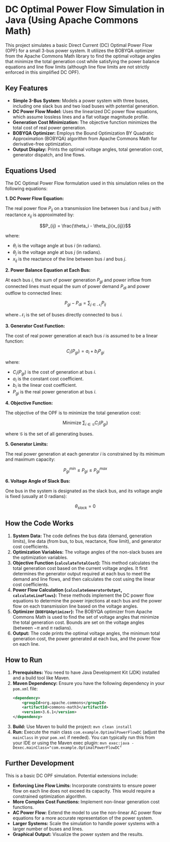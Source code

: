 # DC Optimal Power Flow Simulation in Java (Using Apache Commons Math)

This project simulates a basic Direct Current (DC) Optimal Power Flow (OPF) for a small 3-bus power system. It utilizes the BOBYQA optimizer from the Apache Commons Math library to find the optimal voltage angles that minimize the total generation cost while satisfying the power balance equations and line flow limits (although line flow limits are not strictly enforced in this simplified DC OPF).

## Key Features

* **Simple 3-Bus System:** Models a power system with three buses, including one slack bus and two load buses with potential generation.
* **DC Power Flow Model:** Uses the linearized DC power flow equations, which assume lossless lines and a flat voltage magnitude profile.
* **Generation Cost Minimization:** The objective function minimizes the total cost of real power generation.
* **BOBYQA Optimizer:** Employs the Bound Optimization BY Quadratic Approximation (BOBYQA) algorithm from Apache Commons Math for derivative-free optimization.
* **Output Display:** Prints the optimal voltage angles, total generation cost, generator dispatch, and line flows.

## Equations Used

The DC Optimal Power Flow formulation used in this simulation relies on the following equations:

**1. DC Power Flow Equation:**

The real power flow $P_{ij}$ on a transmission line between bus $i$ and bus $j$ with reactance $x_{ij}$ is approximated by:

$$P_{ij} = \frac{\theta_i - \theta_j}{x_{ij}}$$

where:
* $\theta_i$ is the voltage angle at bus $i$ (in radians).
* $\theta_j$ is the voltage angle at bus $j$ (in radians).
* $x_{ij}$ is the reactance of the line between bus $i$ and bus $j$.

**2. Power Balance Equation at Each Bus:**

At each bus $i$, the sum of power generation $P_{gi}$ and power inflow from connected lines must equal the sum of power demand $P_{di}$ and power outflow to connected lines:

$$P_{gi} - P_{di} = \sum_{j \in \mathcal{N}_i} P_{ij}$$

where $\mathcal{N}_i$ is the set of buses directly connected to bus $i$.

**3. Generator Cost Function:**

The cost of real power generation at each bus $i$ is assumed to be a linear function:

$$C_i(P_{gi}) = a_i + b_i P_{gi}$$

where:
* $C_i(P_{gi})$ is the cost of generation at bus $i$.
* $a_i$ is the constant cost coefficient.
* $b_i$ is the linear cost coefficient.
* $P_{gi}$ is the real power generation at bus $i$.

**4. Objective Function:**

The objective of the OPF is to minimize the total generation cost:

$$\text{Minimize } \sum_{i \in \mathcal{G}} C_i(P_{gi})$$

where $\mathcal{G}$ is the set of all generating buses.

**5. Generator Limits:**

The real power generation at each generator $i$ is constrained by its minimum and maximum capacity:

$$P_{gi}^{min} \leq P_{gi} \leq P_{gi}^{max}$$

**6. Voltage Angle of Slack Bus:**

One bus in the system is designated as the slack bus, and its voltage angle is fixed (usually at 0 radians):

$$\theta_{slack} = 0$$

## How the Code Works

1.  **System Data:** The code defines the bus data (demand, generation limits), line data (from bus, to bus, reactance, flow limit), and generator cost coefficients.
2.  **Optimization Variables:** The voltage angles of the non-slack buses are the optimization variables.
3.  **Objective Function (`calculateTotalCost`):** This method calculates the total generation cost based on the current voltage angles. It first determines the generator output required at each bus to meet the demand and line flows, and then calculates the cost using the linear cost coefficients.
4.  **Power Flow Calculation (`calculateGeneratorOutput`, `calculateLineFlows`):** These methods implement the DC power flow equations to determine the power injections at each bus and the power flow on each transmission line based on the voltage angles.
5.  **Optimizer (`BOBYQAOptimizer`):** The BOBYQA optimizer from Apache Commons Math is used to find the set of voltage angles that minimize the total generation cost. Bounds are set on the voltage angles (between $-\pi$ and $\pi$ radians).
6.  **Output:** The code prints the optimal voltage angles, the minimum total generation cost, the power generated at each bus, and the power flow on each line.

## How to Run

1.  **Prerequisites:** You need to have Java Development Kit (JDK) installed and a build tool like Maven.
2.  **Maven Dependency:** Ensure you have the following dependency in your `pom.xml` file:
    ```xml
    <dependency>
        <groupId>org.apache.commons</groupId>
        <artifactId>commons-math3</artifactId>
        <version>3.6.1</version>
    </dependency>
    ```
3.  **Build:** Use Maven to build the project: `mvn clean install`
4.  **Run:** Execute the main class `com.example.OptimalPowerFlowDC` (adjust the `mainClass` in your `pom.xml` if needed). You can typically run this from your IDE or using the Maven exec plugin: `mvn exec:java -Dexec.mainClass="com.example.OptimalPowerFlowDC"`

## Further Development

This is a basic DC OPF simulation. Potential extensions include:

* **Enforcing Line Flow Limits:** Incorporate constraints to ensure power flow on each line does not exceed its capacity. This would require a constrained optimization algorithm.
* **More Complex Cost Functions:** Implement non-linear generation cost functions.
* **AC Power Flow:** Extend the model to use the non-linear AC power flow equations for a more accurate representation of the power system.
* **Larger Systems:** Scale the simulation to handle power systems with a larger number of buses and lines.
* **Graphical Output:** Visualize the power system and the results.
